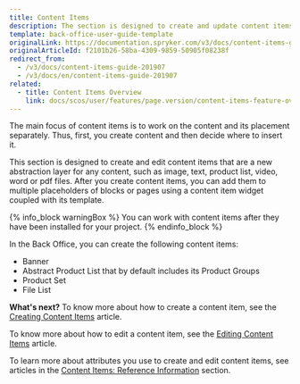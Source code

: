 ```yaml
---
title: Content Items
description: The section is designed to create and update content items, so later they can be added to pages and blocks through content item widgets in the Back Office.
template: back-office-user-guide-template
originalLink: https://documentation.spryker.com/v3/docs/content-items-guide-201907
originalArticleId: f2101b26-58ba-4309-9859-50905f08238f
redirect_from:
  - /v3/docs/content-items-guide-201907
  - /v3/docs/en/content-items-guide-201907
related:
  - title: Content Items Overview
    link: docs/scos/user/features/page.version/content-items-feature-overview.html
---
```


The main focus of content items is to work on the content and its placement separately. Thus, first, you create content and then decide where to insert it.

This section is designed to create and edit content items that are a new abstraction layer for any content, such as image, text, product list, video, word or pdf files. After you create content items, you can add them to multiple placeholders of blocks or pages using a content item widget coupled with its template.

{% info_block warningBox %}
You can work with content items after they have been installed for your project.
{% endinfo_block %}

In the Back Office, you can create the following content items:

* Banner
* Abstract Product List that by default includes its Product Groups
* Product Set
* File List

**What's next?**
To know more about how to create a content item, see the [Creating Content Items](/docs/scos/user/back-office-user-guides/{{page.version}}/content/content-items/creating-content-items.html) article.

To know more about how to edit a content item, see the [Editing Content Items](/docs/scos/user/back-office-user-guides/{{page.version}}/content-management/content-items/editing-content-items.html) article.

To learn more about attributes you use to create and edit content items, see articles in the [Content Items: Reference Information](/docs/scos/user/back-office-user-guides/{{page.version}}/content-management/content-items/references/content-items-reference-information.html) section.
